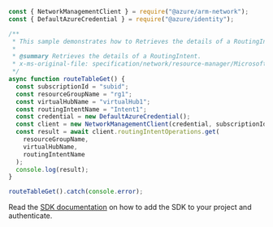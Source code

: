 ```javascript
const { NetworkManagementClient } = require("@azure/arm-network");
const { DefaultAzureCredential } = require("@azure/identity");

/**
 * This sample demonstrates how to Retrieves the details of a RoutingIntent.
 *
 * @summary Retrieves the details of a RoutingIntent.
 * x-ms-original-file: specification/network/resource-manager/Microsoft.Network/stable/2021-05-01/examples/RoutingIntentGet.json
 */
async function routeTableGet() {
  const subscriptionId = "subid";
  const resourceGroupName = "rg1";
  const virtualHubName = "virtualHub1";
  const routingIntentName = "Intent1";
  const credential = new DefaultAzureCredential();
  const client = new NetworkManagementClient(credential, subscriptionId);
  const result = await client.routingIntentOperations.get(
    resourceGroupName,
    virtualHubName,
    routingIntentName
  );
  console.log(result);
}

routeTableGet().catch(console.error);
```

Read the [SDK documentation](https://github.com/Azure/azure-sdk-for-js/blob/%40azure%2Farm-network_27.0.0/sdk/network/arm-network/README.md) on how to add the SDK to your project and authenticate.
